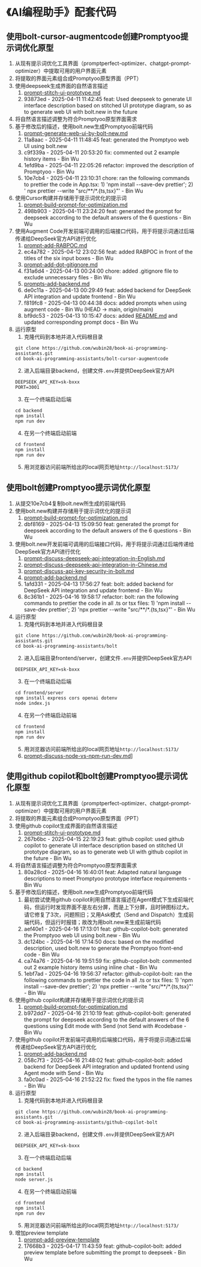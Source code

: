 # 《AI编程助手》配套代码

## 使用bolt-cursor-augmentcode创建Promptyoo提示词优化原型

1. 从现有提示词优化工具界面（promptperfect-optimizer、chatgpt-prompt-optimizer）中提取可用的用户界面元素
2. 将提取的界面元素组合成Promptyoo原型界面（PPT）
3. 使用deepseek生成界面的自然语言描述
    1. [prompt-stitch-ui-prototype.md](bolt-cursor-augmentcode/prompts/prompt-stitch-ui-prototype.md)
    2. 93873ed - 2025-04-11 11:42:45 feat: Used deepseek to generate UI interface description based on stitched UI prototype diagram, so as to generate web UI with bolt.new in the future
4. 将自然语言描述调整为符合Promptyoo原型界面需求
5. 基于修改后的描述，使用bolt.new生成Promptyoo前端代码
    1. [prompt-generate-web-ui-by-bolt-new.md](bolt-cursor-augmentcode/prompts/prompt-generate-web-ui-by-bolt-new.md)
    2. 11a8aac - 2025-04-11 11:48:45 feat: generated the Promptyoo web UI using bolt.new
    3. c9f339a - 2025-04-11 20:53:20 fix: commented out 2 example history items - Bin Wu
    4. 1efd9ba - 2025-04-11 22:05:26 refactor: improved the description of Promptyoo - Bin Wu
    5. 10e7cb4 - 2025-04-11 23:10:31 chore: ran the following commands to prettier the code in App.tsx: 1) 'npm install --save-dev prettier'; 2) ' npx prettier --write "src/**/*.{ts,tsx}"' - Bin Wu
6. 使用Cursor构建并存储用于提示词优化的提示词
    1. [prompt-build-prompt-for-optimization.md](bolt-cursor-augmentcode/prompts/prompt-build-prompt-for-optimization.md)
    2. 498b903 - 2025-04-11 23:24:20 feat: generated the prompt for deepseek according to the default answers of the 6 questions - Bin Wu
7. 使用Augment Code开发前端可调用的后端接口代码，用于将提示词通过后端传递给DeepSeek官方API进行优化
    1. [prompt-add-RABPOC.md](bolt-cursor-augmentcode/prompts/prompt-add-RABPOC.md)
    2. ec4a782 - 2025-04-12 23:02:56 feat: added RABPOC in front of the titles of the six input boxes - Bin Wu
    3. [prompt-add-dot-gitignore.md](bolt-cursor-augmentcode/prompts/prompt-add-dot-gitignore.md)
    4. f31a6d4 - 2025-04-13 00:24:00 chore: added .gitignore file to exclude unnecessary files - Bin Wu
    5. [prompts-add-backend.md](bolt-cursor-augmentcode/prompts/prompt-add-backend.md)
    6. de0c11a - 2025-04-13 00:29:49 feat: added backend for DeepSeek API integration and update frontend - Bin Wu
    7. f819fc8 - 2025-04-13 00:44:38 docs: added prompts when using augment code - Bin Wu (HEAD -> main, origin/main)
    8. bf9dc53 - 2025-04-13 10:15:47 docs: added [README.md](README.md) and updated corresponding prompt docs - Bin Wu
8. 运行原型
    1. 克隆代码到本地并进入代码根目录
    ```
    git clone https://github.com/wubin28/book-ai-programming-assistants.git
    cd book-ai-programming-assistants/bolt-cursor-augmentcode
    ```
    2. 进入后端目录backend，创建文件`.env`并提供DeepSeek官方API
    ```
    DEEPSEEK_API_KEY=sk-bxxx
    PORT=3001
    ```
    3. 在一个终端启动后端
    ```shell
    cd backend
    npm install
    npm run dev
    ```
    4. 在另一个终端启动前端
    ```shell
    cd frontend
    npm install
    npm run dev
    ```
    5. 用浏览器访问前端所给出的local网页地址`http://localhost:5173/`

## 使用bolt创建Promptyoo提示词优化原型

1. 从提交10e7cb4复制bolt.new所生成的前端代码
2. 使用bolt.new构建并存储用于提示词优化的提示词
    1. [prompt-build-prompt-for-optimization.md](bolt-cursor-augmentcode/prompts/prompt-build-prompt-for-optimization.md)
    2. dbf8169 - 2025-04-13 15:09:50 feat: generated the prompt for deepseek according to the default answers of the 6 questions - Bin Wu
3. 使用bolt.new开发前端可调用的后端接口代码，用于将提示词通过后端传递给DeepSeek官方API进行优化
    1. [prompt-discuss-deepseek-api-integration-in-English.md](bolt/prompts/prompt-discuss-deepseek-api-integration-in-English.md)
    2. [prompt-discuss-deepseek-api-integration-in-Chinese.md](bolt/prompts/prompt-discuss-deepseek-api-integration-in-Chinese.md)
    3. [prompt-discuss-api-key-security-in-bolt.md](bolt/prompts/prompt-discuss-api-key-security-in-bolt.md)
    4. [prompt-add-backend.md](bolt/prompts/prompt-add-backend.md)
    5. 1afd331 - 2025-04-13 17:56:27 feat: bolt: added backend for DeepSeek API integration and update frontend - Bin Wu
    6. 8c361b1 - 2025-04-16 19:58:17 refactor: bolt: ran the following commands to prettier the code in all .ts or tsx files: 1) 'npm install --save-dev prettier'; 2) 'npx prettier --write "src/**/*.{ts,tsx}"' - Bin Wu
8. 运行原型
    1. 克隆代码到本地并进入代码根目录
    ```
    git clone https://github.com/wubin28/book-ai-programming-assistants.git
    cd book-ai-programming-assistants/bolt
    ```
    2. 进入后端目录frontend/server，创建文件`.env`并提供DeepSeek官方API
    ```
    DEEPSEEK_API_KEY=sk-bxxx
    ```
    3. 在一个终端启动后端
    ```shell
    cd frontend/server
    npm install express cors openai dotenv
    node index.js
    ```
    4. 在另一个终端启动前端
    ```shell
    cd frontend
    npm install
    npm run dev
    ```
    5. 用浏览器访问前端所给出的local网页地址`http://localhost:5173/`
    6. [prompt-discuss-node-vs-npm-run-dev.md](bolt/prompts/prompt-discuss-node-vs-npm-run-dev.md)]

## 使用github copilot和bolt创建Promptyoo提示词优化原型

1. 从现有提示词优化工具界面（promptperfect-optimizer、chatgpt-prompt-optimizer）中提取可用的用户界面元素
2. 将提取的界面元素组合成Promptyoo原型界面（PPT）
3. 使用github copilot生成界面的自然语言描述
    1. [prompt-stitch-ui-prototype.md](github-copilot-bolt/prompts/prompt-stitch-ui-prototype.md)
    2. 267b6bc - 2025-04-15 22:19:23 feat: github copilot: used github copilot to generate UI interface description based on stitched UI prototype diagram, so as to generate web UI with github copilot in the future - Bin Wu
4. 将自然语言描述调整为符合Promptyoo原型界面需求
    1. 80a28cd - 2025-04-16 16:40:01 feat: Adapted natural language descriptions to meet Promptyoo prototype interface requirements - Bin Wu
5. 基于修改后的描述，使用bolt.new生成Promptyoo前端代码
    1. 最初尝试使用github copilot利用自然语言描述在Agent模式下生成前端代码，但运行时发现界面不是左右分屏，而是上下分屏，且时钟图标过大。请它修复了3次，问题照旧；又用Ask模式（Send and Dispatch）生成前端代码，但运行时报错；故改为用bolt.new来生成前端代码
    2. aef40e1 - 2025-04-16 17:13:01 feat: github-copilot-bolt: generated the Promptyoo web UI using bolt.new - Bin Wu
    3. dc124bc - 2025-04-16 17:14:50 docs: based on the modified description, used bolt.new to generate the Promptyoo front-end code - Bin Wu
    4. ca74a76 - 2025-04-16 19:51:59 fix: github-copilot-bolt: commented out 2 example history items using inline chat - Bin Wu
    5. 1ebf7ad - 2025-04-16 19:56:37 refactor: github-copilot-bolt: ran the following commands to prettier the code in all .ts or tsx files: 1) 'npm install --save-dev prettier'; 2) 'npx prettier --write "src/**/*.{ts,tsx}"' - Bin Wu
6. 使用github copilot构建并存储用于提示词优化的提示词
    1. [prompt-build-prompt-for-optimization.md](github-copilot-bolt/prompts/prompt-build-prompt-for-optimization.md)
    2. b972dd7 - 2025-04-16 21:10:19 feat: github-copilot-bolt: generated the prompt for deepseek according to the default answers of the 6 questions using Edit mode with Send (not Send with #codebase - Bin Wu
7. 使用github copilot开发前端可调用的后端接口代码，用于将提示词通过后端传递给DeepSeek官方API进行优化
    1. [prompt-add-backend.md](github-copilot-bolt/prompts/prompt-add-backend.md)
    2. 058c7f3 - 2025-04-16 21:48:02 feat: github-copilot-bolt: added backend for DeepSeek API integration and updated frontend using Agent mode with Send - Bin Wu
    3. fa0c0ad - 2025-04-16 21:52:22 fix: fixed the typos in the file names - Bin Wu
8. 运行原型
    1. 克隆代码到本地并进入代码根目录
    ```
    git clone https://github.com/wubin28/book-ai-programming-assistants.git
    cd book-ai-programming-assistants/github-copilot-bolt
    ```
    2. 进入后端目录backend，创建文件`.env`并提供DeepSeek官方API
    ```
    DEEPSEEK_API_KEY=sk-bxxx
    ```
    3. 在一个终端启动后端
    ```shell
    cd backend
    npm install
    node server.js
    ```
    4. 在另一个终端启动前端
    ```shell
    cd frontend
    npm install
    npm run dev
    ```
    5. 用浏览器访问前端所给出的local网页地址`http://localhost:5173/`
9. 增加preview template
    1. [prompt-add-preview-template](github-copilot-bolt/prompts/prompt-add-preview-template.md)
    2. 17668b3 - 2025-04-17 11:43:59 feat: github-copilot-bolt: added preview template before submitting the prompt to deepseek - Bin Wu